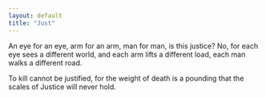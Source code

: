 ```yaml
---
layout: default
title: "Just"
---
```

An eye for an eye, 
arm for an arm,
man for man,
is this justice? No,
for each eye sees a different world,
and each arm lifts a different load,
each man walks a different road.

To kill cannot be justified, 
for the weight of death is a pounding
that the scales of Justice will never hold.